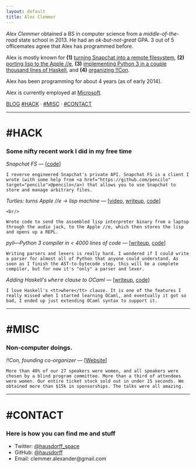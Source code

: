 ```yaml
---
layout: default
title: Alex Clemmer
---
```


<div id="splash">
  <p>
    <em>Alex Clemmer</em> obtained a BS in computer science from a <i>middle-of-the-road</i> state school in 2013. He had an <i>ok-but-not-great</i> GPA. 3 out of 5 officemates agree that Alex has programmed before.
  </p>

  <p>
  Alex is mostly known for <b>(1)</b> <a href="#snapchat-fs">turning Snapchat into a remote filesystem</a>, <b>(2)</b> <a href="#turtles">porting lisp to the Apple //e</a>, <b>(3)</b> <a href="#pyli">implementing Python 3 in a couple thousand lines of Haskell</a>, and <b>(4)</b> <a href="#bangbangcon">organizing !!Con</a>.
  </p>

  <p>
  Alex has been programming for about 4 years (as of early 2014).
  </p>

  <p>
    Alex is currently employed at <a href="http://www.microsoft.com/" target="_employer">Microsoft</a>.
  </p>


  <div id="byline">
    <a href="http://blog.nullspace.io">BLOG</a>
    <a href="#hack">#HACK</a> ·
    <a href="#misc">#MISC</a> ·
    <a href="#contact">#CONTACT</a>
  </div>



  <hr>

  <a name="hack"></a>
  <h1>#HACK</h1>
  <h3>Some nifty recent work I did in my free time</h3>

  <p>
    <a name="snapchat-fs"></a>
    <em>Snapchat FS</em> &#8212;
    [<a href="https://github.com/hausdorff/snapchat-fs" target="snapchatfs">code</a>]
    <br/>

    I reverse engineered Snapchat's private API. Snapchat FS is a client I wrote (with some help from <a href="https://github.com/pencilo" target="pencilo">@pencilo</a>) that allows you to use Snapchat to store and manage arbitrary files.
  </p>

  <p>
    <a name="turtles"></a>
    <em>Turtles: turns Apple //e -> lisp machine</em> &#8212;
    [<a href="https://www.youtube.com/watch?v=tey9sFqICSk" target="turtles-video">video</a>,
    <a href="http://blog.nullspace.io/apple-2-lisp-part-1.html" target="turtles-writeup">writeup</a>,
    <a href="https://github.com/hausdorff/turtles" target="turtles-code">code</a>]

    <br/>

    Wrote code to send the assembled lisp interpreter binary from a laptop through the audio jack, to the Apple //e, which then stores the lisp and opens up a REPL.
  </p>

  <p>
    <a name="pyli"></a>
    <em>pyli&#8212;Python 3 compiler in &lt; 4000 lines of code</em> &#8212;
    [<a href="http://blog.nullspace.io/obvious-python-parser.html" target="pyli-writeup">writeup</a>,
    <a href="http://github.com/hausdorff/pyli/blob/master/src/Parser.hs" target="pyli-code">code</a>]
   <br/>

    Writing parsers and lexers is really hard. I wondered if I could write a parser for almost all of Python that anyone could understand. As soon as I finish the AST-to-bytecode step, this will be a complete compiler, but for now it's "only" a parser and lexer.
  </p>

  <p>
    <em>Adding Haskell's <tt>where</tt> clause to OCaml</em> &#8212;
    [<a href="http://blog.nullspace.io/adding-haskells-where-to-ocaml.html" target="where-writeup">writeup</a>,
    <a href="https://github.com/hausdorff/ocaml-where" target="where-code">code</a>]
   <br/>

    I love Haskell's <tt>where</tt> clause. It is one of the features I really missed when I started learning OCaml, and eventually it got so bad, I ended up just extending OCaml syntax to support it.
  </p>


  <hr>

  <a name="misc"></a>
  <h1>#MISC</h1>
  <h3>Non-computer doings.</h3>

  <p>
    <a name="bangbangcon"></a>
    <em>!!Con, founding co-organizer</em> &#8212;
    [<a href="http://bangbangcon.com/" target="bangbangcon">Website</a>]
    <br/>

    More than 40% of our 27 speakers were women, and all speakers were chosen by a blind program committee. More than a third of attendees were women. Our entire ticket stock sold out in under 15 seconds. We obtained more than $15k in sponsorships. The talks were all amazing.
  </p>


  <hr>

  <a name="contact"></a>
  <h1>#CONTACT</h1>
  <h3>Here is how you can find me and stuff</h3>


  <p>
    <ul>
      <li>Twitter: <a href="http://twitter.com/hausdorff_space" target="twitter">@hausdorff_space</a></li>
      <li>GitHub: <a href="http://github.com/hausdorff" target="github">@hausdorff</a></li>
      <li>Email: clemmer.alexander@gmail.com</li>
    </ul>
  </p>

</div>
